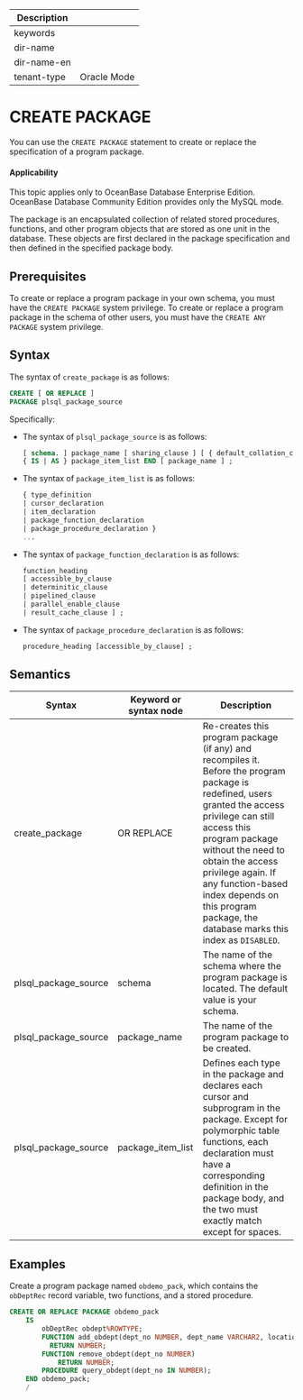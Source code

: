 | Description   |                 |
|---------------|-----------------|
| keywords      |                 |
| dir-name      |                 |
| dir-name-en   |                 |
| tenant-type   | Oracle Mode     |


# CREATE PACKAGE

You can use the `CREATE PACKAGE` statement to create or replace the specification of a program package.

  <main id="notice" >
    <h4>Applicability</h4>
    <p>This topic applies only to OceanBase Database Enterprise Edition. OceanBase Database Community Edition provides only the MySQL mode. </p>
  </main>

The package is an encapsulated collection of related stored procedures, functions, and other program objects that are stored as one unit in the database. These objects are first declared in the package specification and then defined in the specified package body.

## Prerequisites

To create or replace a program package in your own schema, you must have the `CREATE PACKAGE` system privilege. To create or replace a program package in the schema of other users, you must have the `CREATE ANY PACKAGE` system privilege.

## Syntax

The syntax of `create_package` is as follows:

```sql
CREATE [ OR REPLACE ]
PACKAGE plsql_package_source
```



Specifically:

* The syntax of `plsql_package_source` is as follows:

   ```sql
   [ schema. ] package_name [ sharing_clause ] [ { default_collation_clause | invoker_rights_clause | accessible_by_clause }... ]  
   { IS | AS } package_item_list END [ package_name ] ;
   ```



* The syntax of `package_item_list` is as follows:

   ```sql
   { type_definition
   | cursor_declaration
   | item_declaration
   | package_function_declaration
   | package_procedure_declaration }
   ...
   ```



* The syntax of `package_function_declaration` is as follows:

   ```sql
   function_heading
   [ accessible_by_clause
   | determinitic_clause
   | pipelined_clause
   | parallel_enable_clause
   | result_cache_clause ] ;
   ```



* The syntax of `package_procedure_declaration` is as follows:

   ```sql
   procedure_heading [accessible_by_clause] ;
   ```








## Semantics



| Syntax | Keyword or syntax node | Description |
|----------------------|-------------------|-----------------------------------------------------------------------------------------------------------------------------------------------|
| create_package | OR REPLACE | Re-creates this program package (if any) and recompiles it. Before the program package is redefined, users granted the access privilege can still access this program package without the need to obtain the access privilege again. If any function-based index depends on this program package, the database marks this index as `DISABLED`.  |
| plsql_package_source | schema | The name of the schema where the program package is located. The default value is your schema.  |
| plsql_package_source | package_name | The name of the program package to be created.  |
| plsql_package_source | package_item_list | Defines each type in the package and declares each cursor and subprogram in the package. Except for polymorphic table functions, each declaration must have a corresponding definition in the package body, and the two must exactly match except for spaces.  |



## Examples

Create a program package named `obdemo_pack`, which contains the `obDeptRec` record variable, two functions, and a stored procedure.

```sql
CREATE OR REPLACE PACKAGE obdemo_pack
    IS
        obDeptRec obdept%ROWTYPE;
        FUNCTION add_obdept(dept_no NUMBER, dept_name VARCHAR2, location VARCHAR2)
          RETURN NUMBER;
        FUNCTION remove_obdept(dept_no NUMBER)
            RETURN NUMBER;
        PROCEDURE query_obdept(dept_no IN NUMBER);
    END obdemo_pack;
    /
```